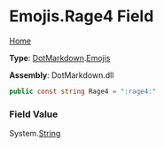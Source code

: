 # Emojis\.Rage4 Field

[Home](../../../README.md)

**Type**: [DotMarkdown](../../README.md)\.[Emojis](../README.md)

**Assembly**: DotMarkdown\.dll

```csharp
public const string Rage4 = ":rage4:"
```

### Field Value

System\.[String](https://docs.microsoft.com/en-us/dotnet/api/system.string)